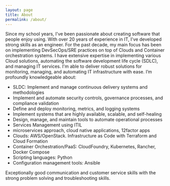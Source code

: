 ```yaml
---
layout: page
title: About
permalink: /about/
---
```


Since my school years, I've been passionate about creating software that people enjoy using. With over 20 years of experience in IT, I've developed strong skills as an engineer. For the past decade, my main focus has been on implementing DevSecOps/SRE practices on top of Clouds and Container orchestration systems. I have extensive expertise in implementing various Cloud solutions, automating the software development life cycle (SDLC), and managing IT services. I'm able to deliver robust solutions for monitoring, managing, and automating IT infrastructure with ease. I’m profoundly knowledgeable about: 

* SLDC: Implement and manage continuous delivery systems and methodologies
* Implement and automate security controls, governance processes, and compliance validation
* Define and deploy monitoring, metrics, and logging systems
* Implement systems that are highly available, scalable, and self-healing
* Design, manage, and maintain tools to automate operational processes
* Services Management using ITIL
* microservices approach, cloud native applications, 12factor apps
* Clouds: AWS/OpenStack. Infrastructure as Code with Terraform and Cloud Formation
* Container Orchestration/PaaS: CloudFoundry, Kubernetes, Rancher, Docker Compose
* Scripting languages: Python
* Configuration management tools: Ansible

Exceptionally good communication and customer service skills with the strong problem solving and troubleshooting skills. 
